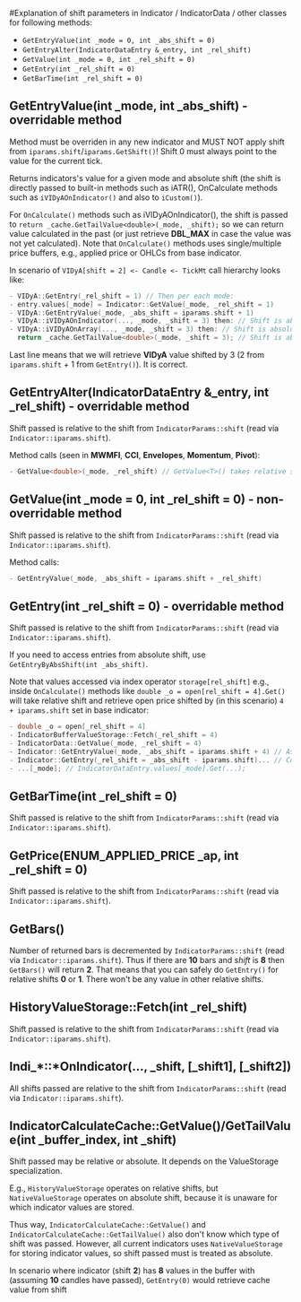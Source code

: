  #Explanation of shift parameters in Indicator / IndicatorData / other classes for following methods:
- `GetEntryValue(int _mode = 0, int _abs_shift = 0)`
- `GetEntryAlter(IndicatorDataEntry &_entry, int _rel_shift)`
- `GetValue(int _mode = 0, int _rel_shift = 0)`
- `GetEntry(int _rel_shift = 0)`
- `GetBarTime(int _rel_shift = 0)`

## GetEntryValue(int _mode, int _abs_shift) - overridable method

Method must be overriden in any new indicator and MUST NOT apply shift from `iparams.shift`/`iparams.GetShift()`! Shift 0 must always point to the value for the current tick.

Returns indicators's value for a given mode and absolute shift (the shift is directly passed to built-in methods such as iATR(), OnCalculate methods such as `iVIDyAOnIndicator()` and also to `iCustom()`).

For `OnCalculate()` methods such as iVIDyAOnIndicator(), the shift is passed to `return _cache.GetTailValue<double>(_mode, _shift);` so we can return value calculated in the past (or just retrieve **DBL_MAX** in case the value was not yet calculated).
Note that `OnCalculate()` methods uses single/multiple price buffers, e.g., applied price or OHLCs from base indicator.

In scenario of `VIDyA[shift = 2] <- Candle <- TickMt` call hierarchy looks like:
```cpp
- VIDyA::GetEntry(_rel_shift = 1) // Then per each mode:
- entry.values[_mode] = Indicator::GetValue(_mode, _rel_shift = 1)
- VIDyA::GetEntryValue(_mode, _abs_shift = iparams.shift + 1)
- VIDyA::iVIDyAOnIndicator(..., _mode, _shift = 3) then: // Shift is absolute.
- VIDyA::iVIDyAOnArray(..., _mode, _shift = 3) then: // Shift is absolute.
  return _cache.GetTailValue<double>(_mode, _shift = 3); // Shift is absolute.
```
Last line means that we will retrieve **VIDyA** value shifted by 3 (2 from `iparams.shift` + 1 from `GetEntry()`). It is correct.

## GetEntryAlter(IndicatorDataEntry &_entry, int _rel_shift) - overridable method

Shift passed is relative to the shift from `IndicatorParams::shift` (read via `Indicator::iparams.shift`).

Method calls (seen in **MWMFI**, **CCI**, **Envelopes**, **Momentum**, **Pivot**):
```cpp
- GetValue<double>(_mode, _rel_shift) // GetValue<T>() takes relative shift.
```

## GetValue(int _mode = 0, int _rel_shift = 0) - non-overridable method

Shift passed is relative to the shift from `IndicatorParams::shift` (read via `Indicator::iparams.shift`).

Method calls:
```cpp
- GetEntryValue(_mode, _abs_shift = iparams.shift + _rel_shift)
```

## GetEntry(int _rel_shift = 0) - overridable method

Shift passed is relative to the shift from `IndicatorParams::shift` (read via `Indicator::iparams.shift`).

If you need to access entries from absolute shift, use `GetEntryByAbsShift(int _abs_shift)`.

Note that values accessed via index operator `storage[rel_shift]` e.g., inside `OnCalculate()` methods like `double _o = open[rel_shift = 4].Get()` will take relative shift and retrieve open price shifted by (in this scenario) `4 + iparams.shift` set in base indicator:
```cpp
- double _o = open[_rel_shift = 4]
- IndicatorBufferValueStorage::Fetch(_rel_shift = 4)
- IndicatorData::GetValue(_mode, _rel_shift = 4)
- Indicator::GetEntryValue(_mode, _abs_shift = iparams.shift + 4) // As GetEntryValue() takes absolute shift, we add shift from iparams.shift.
- Indicator::GetEntry(_rel_shift = _abs_shift - iparams.shift)... // Converting absolute shift into relative one for GetEntry().
- ...[_mode]; // IndicatorDataEntry.values[_mode].Get(...);
```

## GetBarTime(int _rel_shift = 0)

Shift passed is relative to the shift from `IndicatorParams::shift` (read via `Indicator::iparams.shift`).

## GetPrice(ENUM_APPLIED_PRICE _ap, int _rel_shift = 0)

Shift passed is relative to the shift from `IndicatorParams::shift` (read via `Indicator::iparams.shift`).

## GetBars()

Number of returned bars is decremented by `IndicatorParams::shift` (read via `Indicator::iparams.shift`). Thus if there are **10** bars and *shift* is **8** then `GetBars()` will return **2**. That means that you can safely do `GetEntry()` for relative shifts **0** or **1**. There won't be any value in other relative shifts.

## HistoryValueStorage::Fetch(int _rel_shift)

Shift passed is relative to the shift from `IndicatorParams::shift` (read via `Indicator::iparams.shift`).

## Indi_\*::\*OnIndicator(..., _shift, [_shift1], [_shift2])

All shifts passed are relative to the shift from `IndicatorParams::shift` (read via `Indicator::iparams.shift`).

## IndicatorCalculateCache::GetValue()/GetTailValue(int _buffer_index, int _shift)

Shift passed may be relative or absolute. It depends on the ValueStorage specialization.

E.g., `HistoryValueStorage` operates on relative shifts, but `NativeValueStorage` operates on absolute shift, because it is unaware for which indicator values are stored.

Thus way, `IndicatorCalculateCache::GetValue()` and `IndicatorCalculateCache::GetTailValue()` also don't know which type of shift was passed. However, all current indicators uses `NativeValueStorage` for storing indicator values, so shift passed must is treated as absolute.

In scenario where indicator (shift **2**) has **8** values in the buffer with  (assuming **10** candles have passed), `GetEntry(0)` would retrieve cache value from shift 